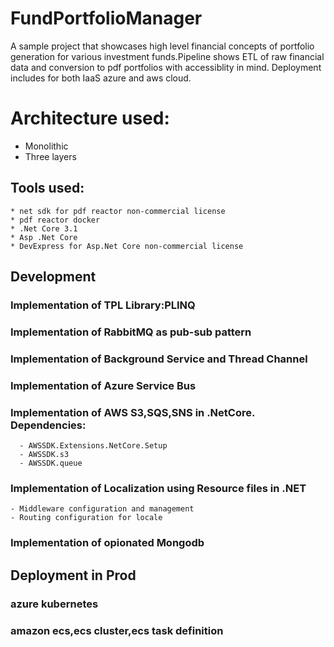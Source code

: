 # FundPortfolioManager
A sample project that showcases high level financial concepts of portfolio generation for various investment funds.Pipeline shows ETL of raw financial data and conversion to pdf portfolios with accessiblity in mind. Deployment includes for both IaaS azure and aws cloud. 
# Architecture used:
  * Monolithic
  * Three layers
## Tools used:
    * net sdk for pdf reactor non-commercial license
    * pdf reactor docker
    * .Net Core 3.1
    * Asp .Net Core
    * DevExpress for Asp.Net Core non-commercial license
## Development
  ### Implementation of TPL Library:PLINQ
  ### Implementation of RabbitMQ as pub-sub pattern
  ### Implementation of Background Service and Thread Channel
  ### Implementation of Azure Service Bus
  ### Implementation of AWS S3,SQS,SNS in .NetCore. Dependencies:
      - AWSSDK.Extensions.NetCore.Setup
      - AWSSDK.s3
      - AWSSDK.queue
  ### Implementation of Localization using Resource files in .NET
    - Middleware configuration and management
    - Routing configuration for locale
  ### Implementation of opionated Mongodb
  
## Deployment in Prod
 ### azure kubernetes
 ### amazon ecs,ecs cluster,ecs task definition
